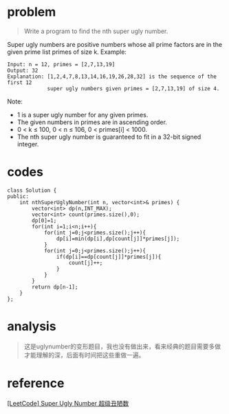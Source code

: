 # problem
>Write a program to find the nth super ugly number.

Super ugly numbers are positive numbers whose all prime factors are in the given prime list primes of size k.
Example:
```
Input: n = 12, primes = [2,7,13,19]
Output: 32 
Explanation: [1,2,4,7,8,13,14,16,19,26,28,32] is the sequence of the first 12 
             super ugly numbers given primes = [2,7,13,19] of size 4.
```
Note:
- 1 is a super ugly number for any given primes.
- The given numbers in primes are in ascending order.
- 0 < k ≤ 100, 0 < n ≤ 106, 0 < primes[i] < 1000.
- The nth super ugly number is guaranteed to fit in a 32-bit signed integer.

# codes
```
class Solution {
public:
    int nthSuperUglyNumber(int n, vector<int>& primes) {
        vector<int> dp(n,INT_MAX);
        vector<int> count(primes.size(),0);
        dp[0]=1;
        for(int i=1;i<n;i++){
            for(int j=0;j<primes.size();j++){
                dp[i]=min(dp[i],dp[count[j]]*primes[j]);
            }
            for(int j=0;j<primes.size();j++){
                if(dp[i]==dp[count[j]]*primes[j]){
                    count[j]++;
                }
            }
        }
        return dp[n-1];
    }
};
```

# analysis
>这是uglynumber的变形题目，我也没有做出来，看来经典的题目需要多做才能理解的深，后面有时间把这些重做一遍。

# reference
[[LeetCode] Super Ugly Number 超级丑陋数][1]

[1]: http://www.cnblogs.com/grandyang/p/5144918.html